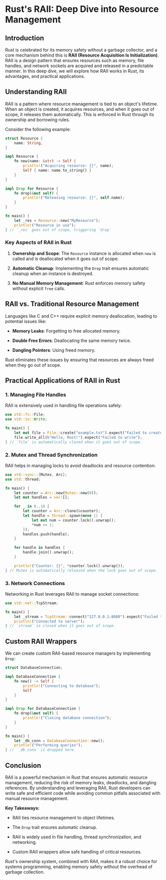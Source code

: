 # Rust's RAII: Deep Dive into Resource Management

## Introduction

Rust is celebrated for its memory safety without a garbage collector, and a core mechanism behind this is **RAII (Resource Acquisition Is Initialization)**. RAII is a design pattern that ensures resources such as memory, file handles, and network sockets are acquired and released in a predictable manner. In this deep dive, we will explore how RAII works in Rust, its advantages, and practical applications.

## Understanding RAII

RAII is a pattern where resource management is tied to an object's lifetime. When an object is created, it acquires resources, and when it goes out of scope, it releases them automatically. This is enforced in Rust through its ownership and borrowing rules.

Consider the following example:

```rust
struct Resource {
    name: String,
}

impl Resource {
    fn new(name: &str) -> Self {
        println!("Acquiring resource: {}", name);
        Self { name: name.to_string() }
    }
}

impl Drop for Resource {
    fn drop(&mut self) {
        println!("Releasing resource: {}", self.name);
    }
}

fn main() {
    let _res = Resource::new("MyResource");
    println!("Resource in use");
} // `_res` goes out of scope, triggering `drop`
```

### Key Aspects of RAII in Rust

1. **Ownership and Scope**: The `Resource` instance is allocated when `new` is called and is deallocated when it goes out of scope.
    
2. **Automatic Cleanup**: Implementing the `Drop` trait ensures automatic cleanup when an instance is destroyed.
    
3. **No Manual Memory Management**: Rust enforces memory safety without explicit `free` calls.
    

## RAII vs. Traditional Resource Management

Languages like C and C++ require explicit memory deallocation, leading to potential issues like:

- **Memory Leaks**: Forgetting to free allocated memory.
    
- **Double Free Errors**: Deallocating the same memory twice.
    
- **Dangling Pointers**: Using freed memory.
    

Rust eliminates these issues by ensuring that resources are always freed when they go out of scope.

## Practical Applications of RAII in Rust

### 1. Managing File Handles

RAII is extensively used in handling file operations safely:

```rust
use std::fs::File;
use std::io::Write;

fn main() {
    let mut file = File::create("example.txt").expect("Failed to create file");
    file.write_all(b"Hello, Rust!").expect("Failed to write");
} // `file` is automatically closed when it goes out of scope.
```

### 2. Mutex and Thread Synchronization

RAII helps in managing locks to avoid deadlocks and resource contention:

```rust
use std::sync::{Mutex, Arc};
use std::thread;

fn main() {
    let counter = Arc::new(Mutex::new(0));
    let mut handles = vec![];

    for _ in 0..10 {
        let counter = Arc::clone(&counter);
        let handle = thread::spawn(move || {
            let mut num = counter.lock().unwrap();
            *num += 1;
        });
        handles.push(handle);
    }

    for handle in handles {
        handle.join().unwrap();
    }

    println!("Counter: {}", *counter.lock().unwrap());
} // Mutex is automatically released when the lock goes out of scope.
```

### 3. Network Connections

Networking in Rust leverages RAII to manage socket connections:

```rust
use std::net::TcpStream;

fn main() {
    let _stream = TcpStream::connect("127.0.0.1:8080").expect("Failed to connect");
    println!("Connected to server");
} // `stream` is closed when it goes out of scope.
```

## Custom RAII Wrappers

We can create custom RAII-based resource managers by implementing `Drop`:

```rust
struct DatabaseConnection;

impl DatabaseConnection {
    fn new() -> Self {
        println!("Connecting to database");
        Self
    }
}

impl Drop for DatabaseConnection {
    fn drop(&mut self) {
        println!("Closing database connection");
    }
}

fn main() {
    let _db_conn = DatabaseConnection::new();
    println!("Performing queries");
} // `_db_conn` is dropped here.
```

## Conclusion

RAII is a powerful mechanism in Rust that ensures automatic resource management, reducing the risk of memory leaks, deadlocks, and dangling references. By understanding and leveraging RAII, Rust developers can write safe and efficient code while avoiding common pitfalls associated with manual resource management.

**Key Takeaways:**

- RAII ties resource management to object lifetimes.
    
- The `Drop` trait ensures automatic cleanup.
    
- RAII is widely used in file handling, thread synchronization, and networking.
    
- Custom RAII wrappers allow safe handling of critical resources.
    

Rust's ownership system, combined with RAII, makes it a robust choice for systems programming, enabling memory safety without the overhead of garbage collection.